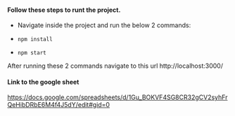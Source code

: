 
#### Follow these steps to runt the project.

* Navigate inside the project and run the below 2 commands:

* ```npm install```
* ```npm start```

After running these 2 commands navigate to this url http://localhost:3000/

#### Link to the google sheet
https://docs.google.com/spreadsheets/d/1Gu_BOKVF4SG8CR32gCV2syhFrQeHibDRbE6M4f4J5dY/edit#gid=0